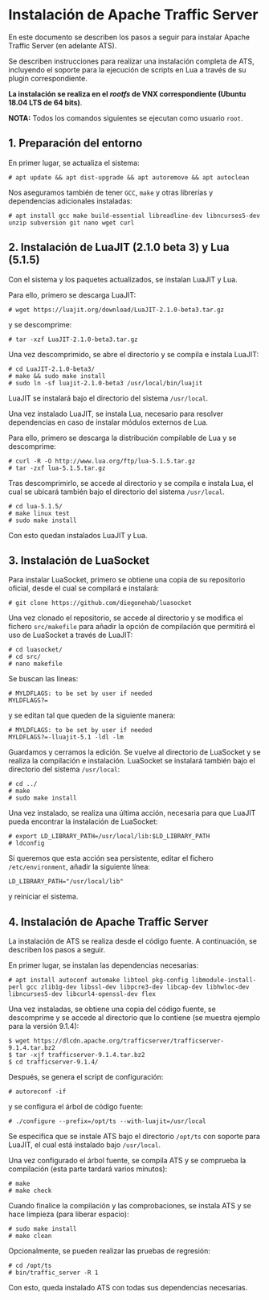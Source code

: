 # Instalación de Apache Traffic Server

En este documento se describen los pasos a seguir para instalar Apache Traffic Server (en adelante ATS).

Se describen instrucciones para realizar una instalación completa de ATS, incluyendo el soporte para la ejecución de scripts en Lua a través de su plugin correspondiente.

**La instalación se realiza en el _rootfs_ de VNX correspondiente (Ubuntu 18.04 LTS de 64 bits)**.

**NOTA:** Todos los comandos siguientes se ejecutan como usuario `root`.

## 1. Preparación del entorno

En primer lugar, se actualiza el sistema:

```
# apt update && apt dist-upgrade && apt autoremove && apt autoclean
```

Nos aseguramos también de tener `GCC`, `make` y otras librerías y dependencias adicionales instaladas:

```
# apt install gcc make build-essential libreadline-dev libncurses5-dev unzip subversion git nano wget curl
```

## 2. Instalación de LuaJIT (2.1.0 beta 3) y Lua (5.1.5)

Con el sistema y los paquetes actualizados, se instalan LuaJIT y Lua.

Para ello, primero se descarga LuaJIT:

```
# wget https://luajit.org/download/LuaJIT-2.1.0-beta3.tar.gz
```

y se descomprime:

```
# tar -xzf LuaJIT-2.1.0-beta3.tar.gz
```

Una vez descomprimido, se abre el directorio y se compila e instala LuaJIT:

```
# cd LuaJIT-2.1.0-beta3/
# make && sudo make install
# sudo ln -sf luajit-2.1.0-beta3 /usr/local/bin/luajit
```

LuaJIT se instalará bajo el directorio del sistema `/usr/local`.

Una vez instalado LuaJIT, se instala Lua, necesario para resolver dependencias en caso de instalar módulos externos de Lua.

Para ello, primero se descarga la distribución compilable de Lua y se descomprime:

```
# curl -R -O http://www.lua.org/ftp/lua-5.1.5.tar.gz
# tar -zxf lua-5.1.5.tar.gz
```

Tras descomprimirlo, se accede al directorio y se compila e instala Lua, el cual se ubicará también bajo el directorio del sistema `/usr/local`.

```
# cd lua-5.1.5/
# make linux test
# sudo make install
```

Con esto quedan instalados LuaJIT y Lua.

## 3. Instalación de LuaSocket

Para instalar LuaSocket, primero se obtiene una copia de su repositorio oficial, desde el cual se compilará e instalará:

```
# git clone https://github.com/diegonehab/luasocket
```

Una vez clonado el repositorio, se accede al directorio y se modifica el fichero `src/makefile` para añadir la opción de compilación que permitirá el uso de LuaSocket a través de LuaJIT:

```
# cd luasocket/
# cd src/
# nano makefile
```

Se buscan las líneas:

```
# MYLDFLAGS: to be set by user if needed
MYLDFLAGS?=
```

y se editan tal que queden de la siguiente manera:

```
# MYLDFLAGS: to be set by user if needed
MYLDFLAGS?=-lluajit-5.1 -ldl -lm
```

Guardamos y cerramos la edición. Se vuelve al directorio de LuaSocket y se realiza la compilación e instalación. LuaSocket se instalará también bajo el directorio del sistema `/usr/local`:

```
# cd ../
# make
# sudo make install
```

Una vez instalado, se realiza una última acción, necesaria para que LuaJIT pueda encontrar la instalación de LuaSocket:

```
# export LD_LIBRARY_PATH=/usr/local/lib:$LD_LIBRARY_PATH
# ldconfig
```

Si queremos que esta acción sea persistente, editar el fichero `/etc/environment`, añadir la siguiente línea:

```
LD_LIBRARY_PATH="/usr/local/lib"
```

y reiniciar el sistema.

## 4. Instalación de Apache Traffic Server

La instalación de ATS se realiza desde el código fuente. A continuación, se describen los pasos a seguir.

En primer lugar, se instalan las dependencias necesarias:

```
# apt install autoconf automake libtool pkg-config libmodule-install-perl gcc zlib1g-dev libssl-dev libpcre3-dev libcap-dev libhwloc-dev libncurses5-dev libcurl4-openssl-dev flex
```

Una vez instaladas, se obtiene una copia del código fuente, se descomprime y se accede al directorio que lo contiene (se muestra ejemplo para la versión 9.1.4):

```
$ wget https://dlcdn.apache.org/trafficserver/trafficserver-9.1.4.tar.bz2
$ tar -xjf trafficserver-9.1.4.tar.bz2
$ cd trafficserver-9.1.4/
```

Después, se genera el script de configuración:

```
# autoreconf -if
```

y se configura el árbol de código fuente:

```
# ./configure --prefix=/opt/ts --with-luajit=/usr/local
```

Se especifica que se instale ATS bajo el directorio `/opt/ts` con soporte para LuaJIT, el cual está instalado bajo `/usr/local`.

Una vez configurado el árbol fuente, se compila ATS y se comprueba la compilación (esta parte tardará varios minutos):

```
# make
# make check
```

Cuando finalice la compilación y las comprobaciones, se instala ATS y se hace limpieza (para liberar espacio):

```
# sudo make install
# make clean
```

Opcionalmente, se pueden realizar las pruebas de regresión:

```
# cd /opt/ts
# bin/traffic_server -R 1
```

Con esto, queda instalado ATS con todas sus dependencias necesarias.

